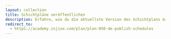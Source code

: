 ```yaml
---
layout: collection
title: Schichtpläne veröffentlichen
description: Erfahre, wie du die aktuellste Version des Schichtplans mit deinen Mitarbeitern teilen kannst.
redirect_to:
  - https://academy.injixo.com/plan/plan-050-de-publish-schedules
---
```

